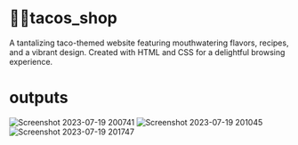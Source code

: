 # 🌮🌮tacos_shop
A tantalizing taco-themed website featuring mouthwatering flavors, recipes, and a vibrant design. Created with HTML and CSS for a delightful browsing experience.
# outputs
![Screenshot 2023-07-19 200741](https://github.com/ayushmane77/tacos_shop/assets/114165081/7cfebdd2-69b6-4d2d-a1f9-d748f58490fb)
![Screenshot 2023-07-19 201045](https://github.com/ayushmane77/tacos_shop/assets/114165081/86ea07cb-b944-4cc5-860a-4a95d96fb4f4)
![Screenshot 2023-07-19 201747](https://github.com/ayushmane77/tacos_shop/assets/114165081/72191c6d-f092-4dde-88dd-5ea3d37cd5b4)
